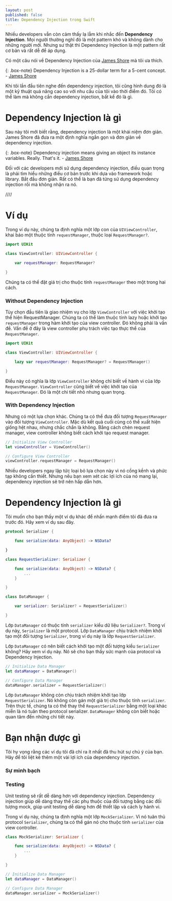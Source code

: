 ```yaml
---
layout: post
published: false
title: Dependency Injection trong Swift
---
```

Nhiều developers vẫn còn cảm thấy lạ lẫm khi nhắc đến **Dependency Injection**. Mọi người thường nghĩ đó là một pattern khó và không dành cho những người mới. Nhưng sư thật thì Dependency Injection là một pattern rất cơ bản và rất dễ để áp dụng.

Có một câu nói về Dependency Injection của [James Shore](https://www.jamesshore.com/Blog/Dependency-Injection-Demystified.html) mà tôi ưa thích.

{: .box-note}
Dependency Injection is a 25-dollar term for a 5-cent concept. - [James Shore](https://www.jamesshore.com/Blog/Dependency-Injection-Demystified.html)

Khi tôi lần đầu tiên nghe đến dependency injection, tôi cũng hình dung đó là một kỹ thuật quá nâng cao so với nhu cầu của tôi vào thời điểm đó. Tôi có thể làm mà không cần dependency injection, bất kể đó là gì.

# **Dependency Injection là gì**

Sau này tôi mới biết rằng, dependency injection là một khái niệm đơn giản. James Shore đã đưa ra một định nghĩa ngắn gọn và đơn giản về dependency injection.

{: .box-note}
Dependency injection means giving an object its instance variables. Really. That's it. - [James Shore](https://www.jamesshore.com/Blog/Dependency-Injection-Demystified.html)

Đối với các developers mới sử dụng dependency injection, điều quan trọng là phải tìm hiểu những điều cơ bản trước khi dựa vào framework hoặc library. Bắt đầu đơn giản. Rất có thể là bạn đã từng sử dụng dependency injection rồi mà không nhận ra nó.

////

# **Ví dụ**

Trong ví dụ này, chúng ta định nghĩa một lớp con của `UIViewController`, khai báo một thuộc tính `requestManager`, thuộc loại `RequestManager?`.

```swift
import UIKit

class ViewController: UIViewController {

    var requestManager: RequestManager?

}
```

Chúng ta có thể đặt giá trị cho thuộc tính `requestManager` theo một trong hai cách.

### Without Dependency Injection

Tùy chọn đầu tiên là giao nhiệm vụ cho lớp `ViewController` với việc khởi tạo thể hiện RequestManager. Chúng ta có thể làm thuộc tính lazy hoặc khởi tạo `requestManager` trong hàm khởi tạo của view controller. Đó không phải là vấn đề. Vấn đề ở đây là view controller phụ trách việc tạo thực thể của `RequestManager`.

```swift
import UIKit

class ViewController: UIViewController {

    lazy var requestManager: RequestManager? = RequestManager()

}
```

Điều này có nghĩa là lớp `ViewController` không chỉ biết về hành vi của lớp `RequestManager`. `ViewController` cũng biết về việc khởi tạo của `RequestManager`. Đó là một chi tiết nhỏ nhưng quan trọng.

### With Dependency Injection

Nhưng có một lựa chọn khác. Chúng ta có thể đưa đối tượng `RequestManager` vào đối tượng `ViewController`. Mặc dù kết quả cuối cùng có thể xuất hiện giống hệt nhau, nhưng chắc chắn là không. Bằng cách chèn request manager, view controller không biết cách khởi tạo request manager.

```swift
// Initialize View Controller
let viewController = ViewController()

// Configure View Controller
viewController.requestManager = RequestManager()
```

Nhiều developers ngay lập tức loại bỏ lựa chọn này vì nó cồng kềnh và phức tạp không cần thiết. Nhưng nếu bạn xem xét các lợi ích của nó mang lại, dependency injection sẽ trở nên hấp dẫn hơn.

# **Dependency Injection là gì**

Tôi muốn cho bạn thấy một ví dụ khác để nhấn mạnh điểm tôi đã đưa ra trước đó. Hãy xem ví dụ sau đây.

```swift
protocol Serializer {

    func serialize(data: AnyObject) -> NSData?

}

class RequestSerializer: Serializer {

    func serialize(data: AnyObject) -> NSData? {
        ...
    }

}

class DataManager {

    var serializer: Serializer? = RequestSerializer()

}
```

Lớp `DataManager` có thuộc tính `serializer` kiểu dữ liệu `Serializer?`. Trong ví dụ này, `Serializer` là một protocol. Lớp `DataManager` chịu trách nhiệm khởi tạo một đối tượng `Serializer`, trong ví dụ này là lớp `RequestSerializer`.

Lớp `DataManager` có nên biết cách khởi tạo một đối tượng kiểu `Serializer` không? Hãy xem ví dụ này. Nó sẽ cho bạn thấy sức mạnh của protocol và Dependency Injection.

```swift
// Initialize Data Manager
let dataManager = DataManager()

// Configure Data Manager
dataManager.serializer = RequestSerializer()
```

Lớp `DataManager` không còn chịu trách nhiệm khởi tạo lớp `RequestSerializer`. Nó không còn gán một giá trị cho thuộc tính `serializer`. Trên thực tế, chúng ta có thể thay thế `RequestSerializer` bằng một loại khác miễn là nó tuân theo protocol serializer. `DataManager` không còn biết hoặc quan tâm đến những chi tiết này.

# **Bạn nhận được gì**

Tôi hy vọng rằng các ví dụ tôi đã chỉ ra ít nhất đã thu hút sự chú ý của bạn. Hãy để tôi liệt kê thêm một vài lợi ích của dependency injection.

### Sự minh bạch

### Testing

Unit testing sẽ rất dễ dàng hơn với dependency injection. Dependency injection giúp dễ dàng thay thế các phụ thuộc của đối tượng bằng các đối tượng mock, giúp unit testing dễ dàng hơn để thiết lập và cách ly hành vi.

Trong ví dụ này, chúng ta định nghĩa một lớp `MockSerializer`. Vì nó tuân thủ protocol `Serializer`, chúng ta có thể gán nó cho thuộc tính `serializer` của view controller.

```swift
class MockSerializer: Serializer {

    func serialize(data: AnyObject) -> NSData? {
        ...
    }

}
```

```swift
// Initialize Data Manager
let dataManager = DataManager()

// Configure Data Manager
dataManager.serializer = MockSerializer()
```



